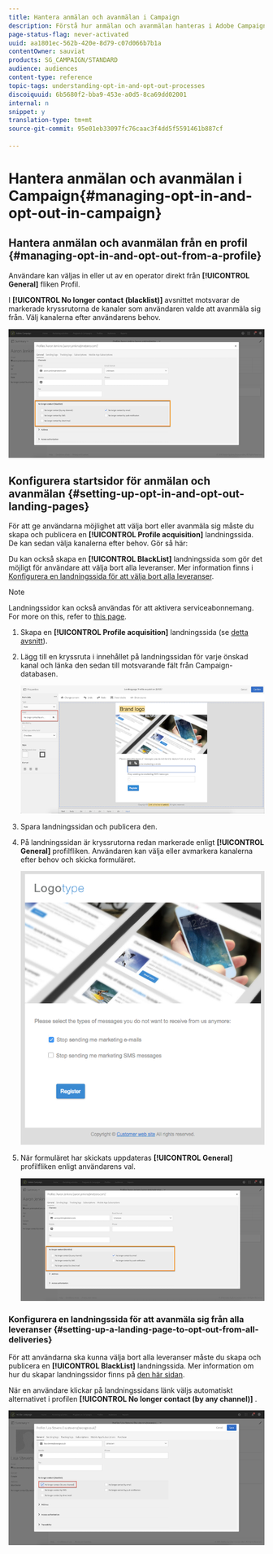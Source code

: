```yaml
---
title: Hantera anmälan och avanmälan i Campaign
description: Förstå hur anmälan och avanmälan hanteras i Adobe Campaign.
page-status-flag: never-activated
uuid: aa1801ec-562b-420e-8d79-c07d066b7b1a
contentOwner: sauviat
products: SG_CAMPAIGN/STANDARD
audience: audiences
content-type: reference
topic-tags: understanding-opt-in-and-opt-out-processes
discoiquuid: 6b5680f2-bba9-453e-a0d5-8ca69dd02001
internal: n
snippet: y
translation-type: tm+mt
source-git-commit: 95e01eb33097fc76caac3f4dd5f5591461b887cf

---
```



# Hantera anmälan och avanmälan i Campaign{#managing-opt-in-and-opt-out-in-campaign}

## Hantera anmälan och avanmälan från en profil {#managing-opt-in-and-opt-out-from-a-profile}

Användare kan väljas in eller ut av en operator direkt från **[!UICONTROL General]** fliken Profil.

I **[!UICONTROL No longer contact (blacklist)]** avsnittet motsvarar de markerade kryssrutorna de kanaler som användaren valde att avanmäla sig från. Välj kanalerna efter användarens behov.

![](assets/optin_landingpage_3.png)

## Konfigurera startsidor för anmälan och avanmälan {#setting-up-opt-in-and-opt-out-landing-pages}

För att ge användarna möjlighet att välja bort eller avanmäla sig måste du skapa och publicera en **[!UICONTROL Profile acquisition]** landningssida. De kan sedan välja kanalerna efter behov. Gör så här:

Du kan också skapa en **[!UICONTROL BlackList]** landningssida som gör det möjligt för användare att välja bort alla leveranser. Mer information finns i [Konfigurera en landningssida för att välja bort alla leveranser](#setting-up-a-landing-page-to-opt-out-from-all-deliveries).

>[!NOTE]
>
>Landningssidor kan också användas för att aktivera serviceabonnemang. For more on this, refer to [this page](../../channels/using/configuring-landing-page.md#linking-a-landing-page-to-a-service).

1. Skapa en **[!UICONTROL Profile acquisition]** landningssida (se [detta avsnitt](../../channels/using/getting-started-with-landing-pages.md)).
1. Lägg till en kryssruta i innehållet på landningssidan för varje önskad kanal och länka den sedan till motsvarande fält från Campaign-databasen.

   ![](assets/optin_landingpage_1.png)

1. Spara landningssidan och publicera den.
1. På landningssidan är kryssrutorna redan markerade enligt **[!UICONTROL General]** profilfliken. Användaren kan välja eller avmarkera kanalerna efter behov och skicka formuläret.

   ![](assets/optin_landingpage_2.png)

1. När formuläret har skickats uppdateras **[!UICONTROL General]** profilfliken enligt användarens val.

   ![](assets/optin_landingpage_3.png)

### Konfigurera en landningssida för att avanmäla sig från alla leveranser {#setting-up-a-landing-page-to-opt-out-from-all-deliveries}

För att användarna ska kunna välja bort alla leveranser måste du skapa och publicera en **[!UICONTROL BlackList]** landningssida. Mer information om hur du skapar landningssidor finns på [den här sidan](../../channels/using/getting-started-with-landing-pages.md).

När en användare klickar på landningssidans länk väljs automatiskt alternativet i profilen **[!UICONTROL No longer contact (by any channel)]** .

![](assets/blacklisting_allchannels.png)

